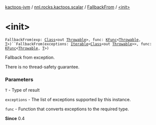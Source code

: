 [kactoos-jvm](../../index.md) / [nnl.rocks.kactoos.scalar](../index.md) / [FallbackFrom](index.md) / [&lt;init&gt;](./-init-.md)

# &lt;init&gt;

`FallbackFrom(exp: `[`Class`](http://docs.oracle.com/javase/8/docs/api/java/lang/Class.html)`<out `[`Throwable`](https://kotlinlang.org/api/latest/jvm/stdlib/kotlin/-throwable/index.html)`>, func: `[`KFunc`](../../nnl.rocks.kactoos/-k-func.md)`<`[`Throwable`](https://kotlinlang.org/api/latest/jvm/stdlib/kotlin/-throwable/index.html)`, `[`T`](index.md#T)`>)``FallbackFrom(exceptions: `[`Iterable`](https://kotlinlang.org/api/latest/jvm/stdlib/kotlin.collections/-iterable/index.html)`<`[`Class`](http://docs.oracle.com/javase/8/docs/api/java/lang/Class.html)`<out `[`Throwable`](https://kotlinlang.org/api/latest/jvm/stdlib/kotlin/-throwable/index.html)`>>, func: `[`KFunc`](../../nnl.rocks.kactoos/-k-func.md)`<`[`Throwable`](https://kotlinlang.org/api/latest/jvm/stdlib/kotlin/-throwable/index.html)`, `[`T`](index.md#T)`>)`

Fallback from exception.

There is no thread-safety guarantee.

### Parameters

`T` - Type of result

`exceptions` - The list of exceptions supported by this instance.

`func` - Function that converts exceptions to the required type.

**Since**
0.4

